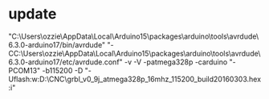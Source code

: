 # update

"C:\Users\ozzie\AppData\Local\Arduino15\packages\arduino\tools\avrdude\6.3.0-arduino17/bin/avrdude" "-CC:\Users\ozzie\AppData\Local\Arduino15\packages\arduino\tools\avrdude\6.3.0-arduino17/etc/avrdude.conf" -v -V -patmega328p -carduino "-PCOM13" -b115200 -D "-Uflash:w:D:\CNC\grbl_v0_9j_atmega328p_16mhz_115200_build20160303.hex:i"

